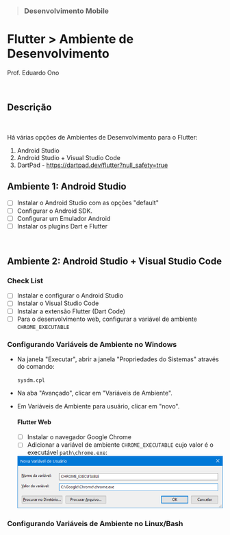> ### Desenvolvimento Mobile

# Flutter > Ambiente de Desenvolvimento

Prof. Eduardo Ono

<br>

## Descrição

<br>

Há várias opções de Ambientes de Desenvolvimento para o Flutter:

  1. Android Studio
  1. Android Studio + Visual Studio Code
  1. DartPad - https://dartpad.dev/flutter?null_safety=true

## Ambiente 1: Android Studio

  * [ ] Instalar o Android Studio com as opções "default"
  * [ ] Configurar o  Android SDK.
  * [ ] Configurar um Emulador Android
  * [ ] Instalar os plugins Dart e Flutter

<br>

## Ambiente 2: Android Studio + Visual Studio Code

  ### Check List

  * [ ] Instalar e configurar o Android Studio
  * [ ] Instalar o Visual Studio Code
  * [ ] Instalar a extensão Flutter (Dart Code)
  * [ ] Para o desenvolvimento web, configurar a variável de ambiente `CHROME_EXECUTABLE`

  ### Configurando Variáveis de Ambiente no Windows

  * Na janela "Executar", abrir a janela "Propriedades do Sistemas" através do comando:

    `sysdm.cpl`

  * Na aba "Avançado", clicar em "Variáveis de Ambiente".
  * Em Variáveis de Ambiente para usuário, clicar em "novo".

    #### Flutter Web

    * [ ] Instalar o navegador Google Chrome
    * [ ] Adicionar a variável de ambiente `CHROME_EXECUTABLE` cujo valor é o executável `path\chrome.exe`:

    <img src="./figuras/chrome-executable-env-var.png" alt="" width="480px">

  ### Configurando Variáveis de Ambiente no Linux/Bash

<br>
